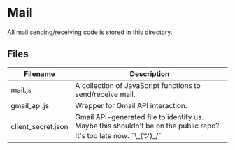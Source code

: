 # Mail
All mail sending/receiving code is stored in this directory.

## Files
| Filename | Description |
|----------|-------------|
| mail.js | A collection of JavaScript functions to send/receive mail. |
| gmail_api.js | Wrapper for Gmail API interaction. |
| client_secret.json | Gmail API-generated file to identify us. Maybe this shouldn't be on the public repo? It's too late now. ¯\\\_(ツ)\_/¯ |
